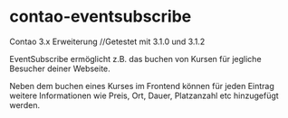 contao-eventsubscribe
=====================

Contao 3.x Erweiterung  //Getestet mit 3.1.0 und 3.1.2

EventSubscribe ermöglicht z.B. das buchen von Kursen für jegliche Besucher deiner Webseite.

Neben dem buchen eines Kurses im Frontend können für jeden Eintrag weitere Informationen wie Preis, Ort, Dauer, Platzanzahl etc hinzugefügt werden.

